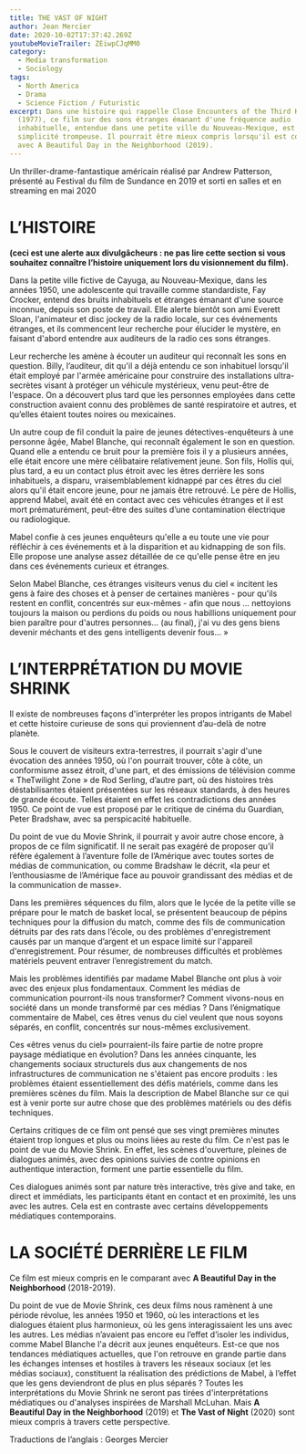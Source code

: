 ```yaml
---
title: THE VAST OF NIGHT
author: Jean Mercier
date: 2020-10-02T17:37:42.269Z
youtubeMovieTrailer: ZEiwpCJqMM0
category:
  - Media transformation
  - Sociology
tags:
  - North America
  - Drama
  - Science Fiction / Futuristic
excerpt: Dans une histoire qui rappelle Close Encounters of the Third Kind
  (1977), ce film sur des sons étranges émanant d'une fréquence audio
  inhabituelle, entendue dans une petite ville du Nouveau-Mexique, est d'une
  simplicité trompeuse. Il pourrait être mieux compris lorsqu'il est combiné
  avec A Beautiful Day in the Neighborhood (2019).
---
```

Un thriller-drame-fantastique américain réalisé par Andrew Patterson, présenté au Festival du film de Sundance en 2019 et sorti en salles et en streaming en mai 2020

# L’HISTOIRE

**(ceci est une alerte aux divulgâcheurs : ne pas lire cette section si vous souhaitez connaître l’histoire uniquement lors du visionnement du film).**

Dans la petite ville fictive de Cayuga, au Nouveau-Mexique, dans les années 1950, une adolescente qui travaille comme standardiste, Fay Crocker, entend des bruits inhabituels et étranges émanant d'une source inconnue, depuis son poste de travail. Elle alerte bientôt son ami Everett Sloan, l'animateur et disc jockey de la radio locale, sur ces événements étranges, et ils commencent leur recherche pour élucider le mystère, en faisant d'abord entendre aux auditeurs de la radio ces sons étranges.

Leur recherche les amène à écouter un auditeur qui reconnaît les sons en question. Billy, l’auditeur, dit qu'il a déjà entendu ce son inhabituel lorsqu'il était employé par l'armée américaine pour construire des installations ultra-secrètes visant à protéger un véhicule mystérieux, venu peut-être de l'espace. On a découvert plus tard que les personnes employées dans cette construction avaient connu des problèmes de santé respiratoire et autres, et qu’elles étaient toutes noires ou mexicaines.

Un autre coup de fil conduit la paire de jeunes détectives-enquêteurs à une personne âgée, Mabel Blanche, qui reconnaît également le son en question. Quand elle a entendu ce bruit pour la première fois il y a plusieurs années, elle  était encore une mère célibataire relativement jeune. Son fils, Hollis qui, plus tard, a eu un contact plus étroit avec les êtres derrière les sons inhabituels, a disparu, vraisemblablement kidnappé par ces êtres du ciel alors qu'il était encore jeune, pour ne jamais être retrouvé. Le père de Hollis, apprend Mabel, avait été en contact avec ces véhicules étranges et il est mort prématurément, peut-être des suites d’une contamination électrique ou radiologique.

Mabel confie à ces jeunes enquêteurs qu'elle a eu toute une vie pour réfléchir à ces événements et à la disparition et au kidnapping de son fils. Elle propose une analyse assez détaillée de ce qu'elle pense être en jeu dans ces événements curieux et étranges. 

Selon Mabel Blanche, ces étranges visiteurs venus du ciel « incitent les gens à faire des choses  et à penser de certaines manières - pour qu'ils restent en conflit, concentrés sur eux-mêmes - afin que nous ... nettoyions toujours la maison ou perdions du poids ou nous habillions  uniquement pour bien paraître pour d'autres personnes… (au final),  j'ai vu des gens biens devenir méchants et des gens intelligents devenir fous… »

# L’INTERPRÉTATION DU MOVIE SHRINK

Il existe de nombreuses façons d'interpréter  les propos intrigants de Mabel  et  cette histoire curieuse de sons qui proviennent d’au-delà  de notre planète. 

Sous le couvert de visiteurs extra-terrestres, il pourrait s'agir d'une évocation des années 1950, où l'on pourrait trouver, côte à côte, un conformisme assez étroit, d'une part, et des émissions de télévision comme « TheTwilight Zone » de Rod Serling, d’autre part,  où des histoires très déstabilisantes étaient présentées sur les réseaux standards, à des heures de grande écoute.  Telles étaient en effet les contradictions des années 1950.  Ce point de vue est proposé  par le critique de cinéma du Guardian, Peter Bradshaw, avec sa perspicacité habituelle. 

Du point de vue du Movie Shrink, il pourrait y avoir autre chose encore, à propos de ce film significatif. Il ne serait pas exagéré de proposer qu’il réfère également à l’aventure folle  de l’Amérique avec toutes sortes de médias de communication, ou comme Bradshaw le décrit, «la peur et l’enthousiasme de l’Amérique face au pouvoir grandissant des médias et de la communication de masse». 

Dans les premières séquences du film, alors que le lycée de la petite ville se prépare pour le match de basket local, se présentent beaucoup de pépins techniques pour la diffusion du match, comme des fils de communication détruits par des rats dans l’école, ou des problèmes d'enregistrement causés par un manque d’argent et un espace limité sur l'appareil d'enregistrement. Pour résumer, de nombreuses difficultés et problèmes matériels peuvent entraver l’enregistrement du match. 

Mais les problèmes identifiés par madame Mabel Blanche ont plus à voir avec des enjeux plus fondamentaux. Comment les médias de communication pourront-ils nous transformer? Comment vivons-nous en société dans un monde transformé par ces médias ? Dans l’énigmatique commentaire de Mabel, ces êtres venus du ciel veulent que nous soyons séparés, en conflit, concentrés sur nous-mêmes exclusivement.

Ces «êtres venus du ciel» pourraient-ils faire partie de  notre propre paysage médiatique en évolution? Dans les années cinquante, les changements sociaux structurels dus aux changements de nos infrastructures de communication ne s'étaient pas encore produits : les problèmes étaient essentiellement des défis matériels, comme dans les premières scènes du film. Mais la description de Mabel Blanche sur ce qui est à venir porte sur autre chose que des problèmes matériels ou des défis techniques. 

Certains critiques de ce film ont pensé que ses vingt premières minutes étaient trop longues et plus ou moins liées au reste du film. Ce n'est pas le point de vue du Movie Shrink. En effet, les scènes d'ouverture, pleines de dialogues animés, avec des opinions suivies de contre opinions en authentique interaction, forment une partie essentielle du film.

Ces dialogues animés sont par nature très interactive, très give and take, en direct et immédiats, les participants étant en contact et en proximité, les uns avec les autres. Cela est en contraste avec certains développements médiatiques contemporains. 

# LA SOCIÉTÉ DERRIÈRE LE FILM

Ce film est mieux compris en le comparant avec **A Beautiful Day in the Neighborhood** (2018-2019).

Du point de vue de Movie Shrink, ces deux films nous ramènent à une période révolue, les années 1950 et 1960, où les interactions et les dialogues étaient plus harmonieux, où les gens interagissaient  les uns avec les autres. Les médias n’avaient pas encore eu l’effet d’isoler les individus, comme Mabel Blanche l'a décrit aux jeunes enquêteurs. Est-ce que  nos tendances médiatiques actuelles, que l'on retrouve en grande partie dans les échanges intenses et hostiles à travers les réseaux sociaux (et les médias sociaux), constituent la réalisation des prédictions de Mabel, à l’effet que les gens deviendront de plus en plus séparés ? 
Toutes les interprétations du Movie Shrink ne seront pas tirées d'interprétations médiatiques ou d'analyses inspirées de Marshall McLuhan. Mais **A Beautiful Day in the Neighborhood** (2019) et **The Vast of Night** (2020) sont mieux compris à travers cette perspective.

Traductions de l’anglais : Georges Mercier